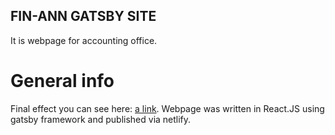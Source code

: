## FIN-ANN GATSBY SITE

It is webpage for accounting office.

# General info

Final effect you can see here: [a link](https://kind-goldwasser-53d239.netlify.app/). 
Webpage was written in React.JS using gatsby framework and published via netlify.




